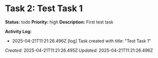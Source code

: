 # Task 2: Test Task 1

**Status:** todo
**Priority:** high
**Description:**
First test task

**Activity Log:**
* 2025-04-21T11:21:26.496Z [log] Task created with title: "Test Task 1"

*Created:* 2025-04-21T11:21:26.495Z
*Updated:* 2025-04-21T11:21:26.496Z
